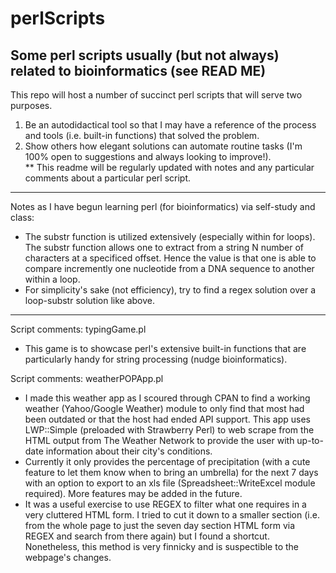 # perlScripts
Some perl scripts usually (but not always) related to bioinformatics (see READ ME)
-----------------------------------------------------------------------------------------------------------------------------------------
This repo will host a number of succinct perl scripts that will serve two purposes.   
1) Be an autodidactical tool so that I may have a reference of the process and tools (i.e. built-in functions) that solved the problem.  
2) Show others how elegant solutions can automate routine tasks (I'm 100% open to suggestions and always looking to improve!).  
** This readme will be regularly updated with notes and any particular comments about a particular perl script.

-----------------------------------------------------------------------------------------------------------------------------------------
Notes as I have begun learning perl (for bioinformatics) via self-study and class:
- The substr function is utilized extensively (especially within for loops). The substr function allows one to extract from a string N 
  number of characters at a specificed offset. Hence the value is that one is able to compare incremently one nucleotide from a DNA 
  sequence to another within a loop. 
- For simplicity's sake (not efficiency), try to find a regex solution over a loop-substr solution like above.

-----------------------------------------------------------------------------------------------------------------------------------------
Script comments:
typingGame.pl
- This game is to showcase perl's extensive built-in functions that are particularly handy for string processing (nudge bioinformatics).

Script comments:
weatherPOPApp.pl
- I made this weather app as I scoured through CPAN to find a working weather (Yahoo/Google Weather) module to only find that most had been outdated or that the host had ended API support. This app uses LWP::Simple (preloaded with Strawberry Perl) to web scrape from the HTML output from The Weather Network to provide the user with up-to-date information about their city's conditions. 
- Currently it only provides the percentage of precipitation (with a cute feature to let them know when to bring an umbrella) for the next 7 days with an option to export to an xls file (Spreadsheet::WriteExcel module required). More features may be added in the future.
- It was a useful exercise to use REGEX to filter what one requires in a very cluttered HTML form. I tried to cut it down to a smaller section (i.e. from the whole page to just the seven day section HTML form via REGEX and search from there again) but I found a shortcut. Nonetheless, this method is very finnicky and is suspectible to the webpage's changes. 
